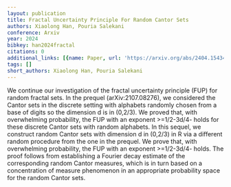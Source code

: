 ```yaml
---
layout: publication
title: Fractal Uncertainty Principle For Random Cantor Sets
authors: Xiaolong Han, Pouria Salekani
conference: Arxiv
year: 2024
bibkey: han2024fractal
citations: 0
additional_links: [{name: Paper, url: 'https://arxiv.org/abs/2404.15434'}]
tags: []
short_authors: Xiaolong Han, Pouria Salekani
---
```

We continue our investigation of the fractal uncertainty principle (FUP) for
random fractal sets. In the prequel (arXiv:2107.08276), we considered the
Cantor sets in the discrete setting with alphabets randomly chosen from a base
of digits so the dimension d is in (0,2/3). We proved that, with overwhelming
probability, the FUP with an exponent >=1/2-3d/4- holds for these discrete
Cantor sets with random alphabets.
  In this sequel, we construct random Cantor sets with dimension d in (0,2/3)
in R via a different random procedure from the one in the prequel. We prove
that, with overwhelming probability, the FUP with an exponent >=1/2-3d/4-
holds. The proof follows from establishing a Fourier decay estimate of the
corresponding random Cantor measures, which is in turn based on a concentration
of measure phenomenon in an appropriate probability space for the random Cantor
sets.